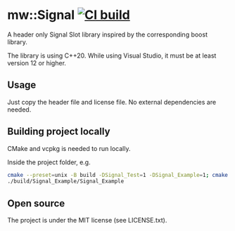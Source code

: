 # mw::Signal [![CI build](https://github.com/mwthinker/Signal/actions/workflows/ci.yml/badge.svg)](https://github.com/mwthinker/Signal/actions/workflows/ci.yml)

A header only Signal Slot library inspired by the corresponding boost library.

The library is using C++20. While using Visual Studio, it must be at least version 12 or higher.

## Usage
Just copy the header file and license file. No external dependencies are needed. 

## Building project locally
CMake and vcpkg is needed to run locally.

Inside the project folder, e.g.
```bash
cmake --preset=unix -B build -DSignal_Test=1 -DSignal_Example=1; cmake --build build; ctest --test-dir build/Signal_Test
./build/Signal_Example/Signal_Example
```

## Open source
The project is under the MIT license (see LICENSE.txt).
